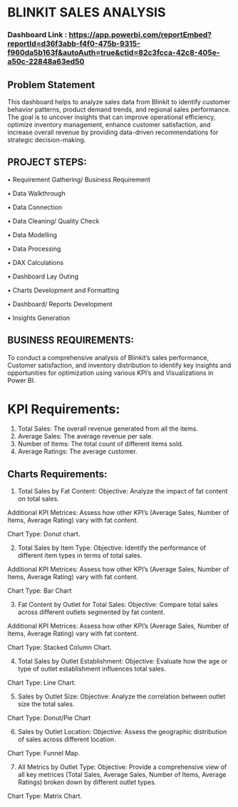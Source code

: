 # BLINKIT SALES ANALYSIS

### Dashboard Link : https://app.powerbi.com/reportEmbed?reportId=d36f3abb-f4f0-475b-9315-f960da5b163f&autoAuth=true&ctid=82c3fcca-42c8-405e-a50c-22848a63ed50

## Problem Statement

This dashboard helps to analyze sales data from Blinkit to identify customer behavior patterns, product demand trends, and regional sales performance. The goal is to uncover insights that can improve operational efficiency, optimize inventory management, enhance customer satisfaction, and increase overall revenue by providing data-driven recommendations for strategic decision-making.

## PROJECT STEPS:
•	Requirement Gathering/ Business Requirement

•	Data Walkthrough

•	Data Connection

•	Data Cleaning/ Quality Check

•	Data Modelling

•	Data Processing

•	DAX Calculations

•	Dashboard Lay Outing

•	Charts Development and Formatting

•	Dashboard/ Reports Development

•	Insights Generation


## BUSINESS REQUIREMENTS:

To conduct a comprehensive analysis of Blinkit’s sales performance, Customer satisfaction, and inventory distribution to identify key insights and opportunities for optimization using various KPI’s and Visualizations in Power BI.

# KPI Requirements:  

1.	Total Sales: The overall revenue generated from all the items.
2.	Average Sales: The average revenue per sale.
3.	Number of Items: The total count of different items sold.
4.	Average Ratings: The average customer.


## Charts Requirements:

1.	Total Sales by Fat Content: 
Objective: Analyze the impact of fat content on total sales.

Additional KPI Metrices: Assess how other KPI’s (Average Sales, Number of Items, Average Rating) vary with fat content. 

Chart Type: Donut chart.



2.	Total Sales by Item Type: 
Objective: Identify the performance of different item types in terms of total sales.

Additional KPI Metrices: Assess how other KPI’s (Average Sales, Number of Items, Average Rating) vary with fat content. 

Chart Type: Bar Chart

3.	Fat Content by Outlet for Total Sales: 
Objective: Compare total sales across different outlets segmented by fat content.

Additional KPI Metrices: Assess how other KPI’s (Average Sales, Number of Items, Average Rating) vary with fat content. 

Chart Type: Stacked Column Chart.

4.	Total Sales by Outlet Establishment: 
Objective: Evaluate how the age or type of outlet establishment influences total sales.

Chart Type: Line Chart.

5.	Sales by Outlet Size: 
Objective: Analyze the correlation between outlet size the total sales.

Chart Type: Donut/Pie Chart

6.	Sales by Outlet Location: 
Objective: Assess the geographic distribution of sales across different location.

Chart Type: Funnel Map.

7.	All Metrics by Outlet Type: 
Objective: Provide a comprehensive view of all key metrices (Total Sales, Average Sales, Number of Items, Average Ratings) broken down by different outlet types.

Chart Type: Matrix Chart. 
